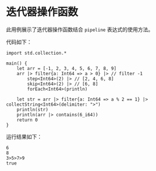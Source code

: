 # 迭代器操作函数

此用例展示了迭代器操作函数结合 `pipeline` 表达式的使用方法。

代码如下：

<!-- verify -->

```cangjie
import std.collection.*

main() {
    let arr = [-1, 2, 3, 4, 5, 6, 7, 8, 9]
    arr |> filter{a: Int64 => a > 0} |> // filter -1
        step<Int64>(2) |> // [2, 4, 6, 8]
        skip<Int64>(2) |> // [6, 8]
        forEach<Int64>(println)

    let str = arr |> filter{a: Int64 => a % 2 == 1} |> collectString<Int64>(delimiter: ">")
    println(str)
    println(arr |> contains(6_i64))
    return 0
}
```

运行结果如下：

```text
6
8
3>5>7>9
true
```
